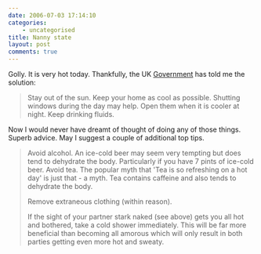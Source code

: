 ```yaml
---
date: 2006-07-03 17:14:10
categories:
    - uncategorised
title: Nanny state
layout: post
comments: true
---
```

Golly. It is very hot today. Thankfully, the UK
[Government](http://www.met-office.gov.uk/weather/europe/uk/heat_health.html)
has told me the solution:

> Stay out of the sun. Keep your home as cool as possible. Shutting
> windows during the day may help. Open them when it is cooler at night.
> Keep drinking fluids.

Now I would never have dreamt of thought of doing any of those things.
Superb advice. May I suggest a couple of additional top tips.
> Avoid alcohol. An ice-cold beer may seem very tempting but does tend
> to dehydrate the body. Particularly if you have 7 pints of ice-cold
> beer.
> Avoid tea. The popular myth that 'Tea is so refreshing on a hot day'
> is just that - a myth. Tea contains caffeine and also tends to
> dehydrate the body.
>
> Remove extraneous clothing (within reason).
>
> If the sight of your partner stark naked (see above) gets you all hot
> and bothered, take a cold shower immediately. This will be far more
> beneficial than becoming all amorous which will only result in both
> parties getting even more hot and sweaty.
